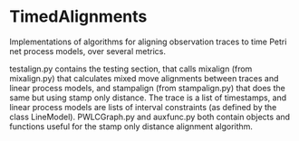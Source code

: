 # TimedAlignments
Implementations of algorithms for aligning observation traces to time Petri net process models, over several metrics. 

testalign.py contains the testing section, that calls mixalign (from mixalign.py) that calculates mixed move alignments between traces and linear process models, and stampalign (from stampalign.py) that does the same but using stamp only distance. The trace is a list of timestamps, and linear process models are lists of interval constraints (as defined by the class LineModel). PWLCGraph.py and auxfunc.py both contain objects and functions useful for the stamp only distance alignment algorithm. 
